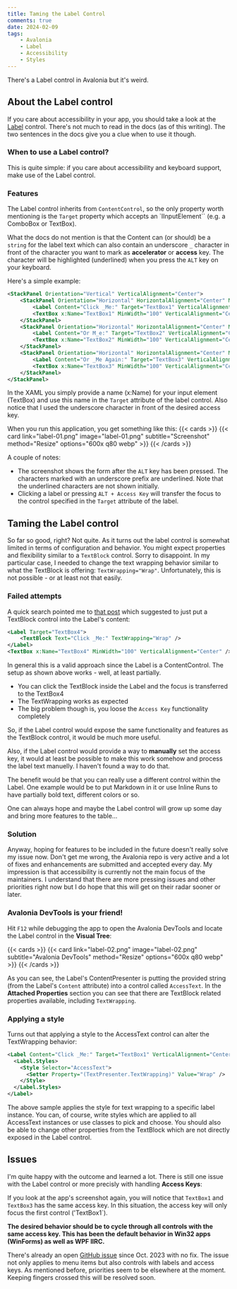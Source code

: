 ```yaml
---
title: Taming the Label Control
comments: true
date: 2024-02-09
tags: 
    - Avalonia
    - Label
    - Accessibility
    - Styles
---
```


There's a Label control in Avalonia but it's weird.

<!--more-->

## About the Label control

If you care about accessibility in your app, you should take a look at the [Label](https://docs.avaloniaui.net/docs/reference/controls/detailed-reference/label) control. There's not much to read in the docs (as of this writing). The two sentences in the docs give you a clue when to use it though.

### When to use a Label control?

This is quite simple: if you care about accessibility and keyboard support, make use of the Label control.

### Features

The Label control inherits from `ContentControl`, so the only property worth mentioning is the `Target` property which accepts an `IInputElement`` (e.g. a ComboBox or TextBox). 

What the docs do not mention is that the Content can (or should) be a `string` for the label text which can also contain an underscore `_` character in front of the character you want to mark as **accelerator** or **access** key. The character will be highlighted (underlined) when you press the `ALT` key on your keyboard.

Here's a simple example:
```xml {linenos=table}
<StackPanel Orientation="Vertical" VerticalAlignment="Center">
    <StackPanel Orientation="Horizontal" HorizontalAlignment="Center" Margin="10">
        <Label Content="Click _Me:" Target="TextBox1" VerticalAlignment="Center" />
        <TextBox x:Name="TextBox1" MinWidth="100" VerticalAlignment="Center" />
    </StackPanel>
    <StackPanel Orientation="Horizontal" HorizontalAlignment="Center" Margin="10">
        <Label Content="Or M_e:" Target="TextBox2" VerticalAlignment="Center" />
        <TextBox x:Name="TextBox2" MinWidth="100" VerticalAlignment="Center" />
    </StackPanel>
    <StackPanel Orientation="Horizontal" HorizontalAlignment="Center" Margin="10">
        <Label Content="Or _Me Again:" Target="TextBox3" VerticalAlignment="Center" />
        <TextBox x:Name="TextBox3" MinWidth="100" VerticalAlignment="Center" />
    </StackPanel>
</StackPanel>
```

In the XAML you simply provide a name (x:Name) for your input element (TextBox) and use this name in the `Target` attribute of the label control. Also notice that I used the underscore character in front of the desired access key.

When you run this application, you get something like this:
{{< cards >}}
  {{< card link="label-01.png" image="label-01.png" subtitle="Screenshot" method="Resize" options="600x q80 webp" >}}
{{< /cards >}}

A couple of notes:
* The screenshot shows the form after the `ALT` key has been pressed. The characters marked with an underscore prefix are underlined. Note that the underlined characters are not shown initially.
* Clicking a label or pressing `ALT + Access Key` will transfer the focus to the control specified in the `Target` attribute of the label.

## Taming the Label control

So far so good, right? Not quite. As it turns out the label control is somewhat limited in terms of configuration and behavior. You might expect properties and flexibility similar to a `TextBlock` control. Sorry to disappoint. In my particular case, I needed to change the text wrapping behavior similar to what the TextBlock is offering: `TextWrapping="Wrap"`. Unfortunately, this is not possible - or at least not that easily.

### Failed attempts

A quick search pointed me to [that post](https://github.com/AvaloniaUI/Avalonia/issues/5143) which suggested to just put a TextBlock control into the Label's content:
```xml {linenos=table}
<Label Target="TextBox4">
    <TextBlock Text="Click _Me:" TextWrapping="Wrap" />
</Label>
<TextBox x:Name="TextBox4" MinWidth="100" VerticalAlignment="Center" />
```

In general this is a valid approach since the Label is a ContentControl. The setup as shown above works - well, at least partially.

* You can click the TextBlock inside the Label and the focus is transferred to the TextBox4
* The TextWrapping works as expected
* The big problem though is, you loose the `Access Key` functionality completely

So, if the Label control would expose the same functionality and features as the TextBlock control, it would be much more useful.

Also, if the Label control would provide a way to **manually** set the access key, it would at least be possible to make this work somehow and process the label text manuelly. I haven't found a way to do that.

The benefit would be that you can really use a different control within the Label. One example would be to put Markdown in it or use Inline Runs to have partially bold text, different colors or so.

One can always hope and maybe the Label control will grow up some day and bring more features to the table...

### Solution

Anyway, hoping for features to be included in the future doesn't really solve my issue now. Don't get me wrong, the Avalonia repo is very active and a lot of fixes and enhancements are submitted and accepted every day. My impression is that accessibility is currently not the main focus of the maintainers. I understand that there are more pressing issues and other priorities right now but I do hope that this will get on their radar sooner or later.

### Avalonia DevTools is your friend!

Hit `F12` while debugging the app to open the Avalonia DevTools and locate the Label control in the **Visual Tree**:

{{< cards >}}
  {{< card link="label-02.png" image="label-02.png" subtitle="Avalonia DevTools" method="Resize" options="600x q80 webp" >}}
{{< /cards >}}

As you can see, the Label's ContentPresenter is putting the provided string (from the Label's `Content` attribute) into a control called `AccessText`. In the **Attached Properties** section you can see that there are TextBlock related properties available, including `TextWrapping`.

### Applying a style

Turns out that applying a style to the AccessText control can alter the TextWrapping behavior:

```xml {linenos=table}
<Label Content="Click _Me:" Target="TextBox1" VerticalAlignment="Center">
  <Label.Styles>
    <Style Selector="AccessText">
      <Setter Property="(TextPresenter.TextWrapping)" Value="Wrap" />
    </Style>
  </Label.Styles>
</Label>
```

The above sample applies the style for text wrapping to a specific label instance. You can, of course, write styles which are applied to all AccessText instances or use classes to pick and choose. You should also be able to change other properties from the TextBlock which are not directly exposed in the Label control.

## Issues

I'm quite happy with the outcome and learned a lot. There is still one issue with the Label control or more precisly with handling **Access Keys**:

If you look at the app's screenshot again, you will notice that `TextBox1` and `TextBox3` has the same access key. In this situation, the access key will only focus the first control ('TextBox1`). 

**The desired behavior should be to cycle through all controls with the same access key. This has been the default behavior in Win32 apps (WinForms) as well as WPF IIRC.**

There's already an open [GitHub issue](https://github.com/AvaloniaUI/Avalonia/issues/13160) since Oct. 2023 with no fix. The issue not only applies to menu items but also controls with labels and access keys. As mentioned before, priorities seem to be elsewhere at the moment. Keeping fingers crossed this will be resolved soon.
